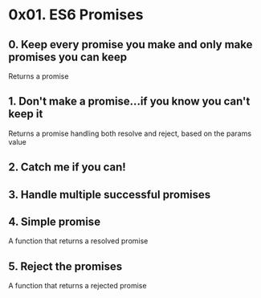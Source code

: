 # 0x01. ES6 Promises
## 0. Keep every promise you make and only make promises you can keep
Returns a promise 
## 1. Don't make a promise...if you know you can't keep it
Returns a promise handling both resolve and reject, based on the params value 
## 2. Catch me if you can!
## 3. Handle multiple successful promises
## 4. Simple promise
A function that returns a resolved promise  
## 5. Reject the promises
A function that returns a rejected promise   
